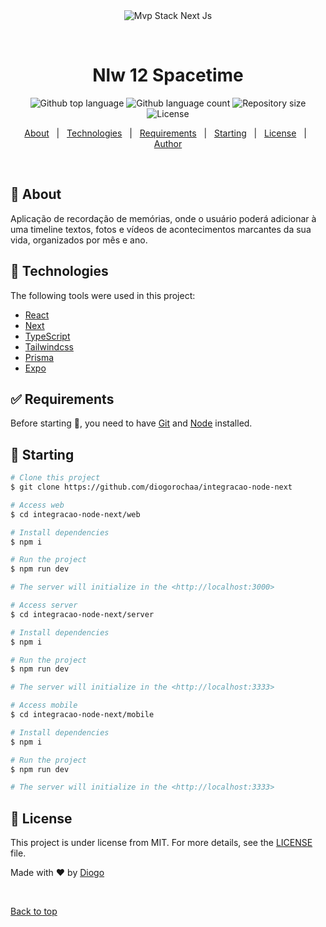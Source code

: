 <div align="center" id="top"> 
  <img src="./.github/app.gif" alt="Mvp Stack Next Js" />

&#xa0;

</div>

<h1 align="center">Nlw 12 Spacetime</h1>

<p align="center">
  <img alt="Github top language" src="https://img.shields.io/github/languages/top/diogorochaa/mvp-stack-next-js?color=56BEB8">

  <img alt="Github language count" src="https://img.shields.io/github/languages/count/diogorochaa/mvp-stack-next-js?color=56BEB8">

  <img alt="Repository size" src="https://img.shields.io/github/repo-size/diogorochaa/mvp-stack-next-js?color=56BEB8">

  <img alt="License" src="https://img.shields.io/github/license/diogorochaa/mvp-stack-next-js?color=56BEB8">

  <!-- <img alt="Github issues" src="https://img.shields.io/github/issues/{{YOUR_GITHUB_USERNAME}}/mvp-stack-next-js?color=56BEB8" /> -->

  <!-- <img alt="Github forks" src="https://img.shields.io/github/forks/{{YOUR_GITHUB_USERNAME}}/mvp-stack-next-js?color=56BEB8" /> -->

  <!-- <img alt="Github stars" src="https://img.shields.io/github/stars/{{YOUR_GITHUB_USERNAME}}/mvp-stack-next-js?color=56BEB8" /> -->
</p>

<p align="center">
  <a href="#dart-about">About</a> &#xa0; | &#xa0; 
  <a href="#rocket-technologies">Technologies</a> &#xa0; | &#xa0;
  <a href="#white_check_mark-requirements">Requirements</a> &#xa0; | &#xa0;
  <a href="#checkered_flag-starting">Starting</a> &#xa0; | &#xa0;
  <a href="#memo-license">License</a> &#xa0; | &#xa0;
  <a href="https://github.com/diogorochaa" target="_blank">Author</a>
</p>

<br>

## :dart: About

Aplicação de recordação de memórias, onde o usuário poderá adicionar à uma timeline textos, fotos e vídeos de acontecimentos marcantes da sua vida, organizados por mês e ano.

## :rocket: Technologies

The following tools were used in this project:

- [React](https://pt-br.reactjs.org/)
- [Next](https://nextjs.org)
- [TypeScript](https://www.typescriptlang.org/)
- [Tailwindcss](https://tailwindcss.com)
- [Prisma](https://www.prisma.io)
- [Expo](https://expo.dev)

## :white_check_mark: Requirements

Before starting :checkered_flag:, you need to have [Git](https://git-scm.com) and [Node](https://nodejs.org/en/) installed.

## :checkered_flag: Starting

```bash
# Clone this project
$ git clone https://github.com/diogorochaa/integracao-node-next

# Access web
$ cd integracao-node-next/web

# Install dependencies
$ npm i

# Run the project
$ npm run dev

# The server will initialize in the <http://localhost:3000>

# Access server
$ cd integracao-node-next/server

# Install dependencies
$ npm i

# Run the project
$ npm run dev

# The server will initialize in the <http://localhost:3333>

# Access mobile
$ cd integracao-node-next/mobile

# Install dependencies
$ npm i

# Run the project
$ npm run dev

# The server will initialize in the <http://localhost:3333>
```

## :memo: License

This project is under license from MIT. For more details, see the [LICENSE](LICENSE.md) file.

Made with :heart: by <a href="https://github.com/diogorochaa" target="_blank">Diogo</a>

&#xa0;

<a href="#top">Back to top</a>
